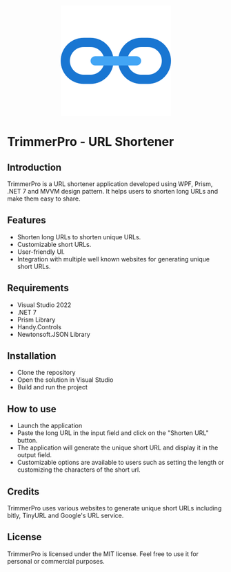 <p align="center">
  <img src="./TrimmerPro/Resources/trimmer-pro.png" />
</p>

# TrimmerPro - URL Shortener 

## Introduction
TrimmerPro is a URL shortener application developed using WPF, Prism, .NET 7 and MVVM design pattern. It helps users to shorten long URLs and make them easy to share.

## Features
* Shorten long URLs to shorten unique URLs.
* Customizable short URLs.
* User-friendly UI.
* Integration with multiple well known websites for generating unique short URLs.

## Requirements
* Visual Studio 2022
* .NET 7
* Prism Library
* Handy.Controls
* Newtonsoft.JSON Library

## Installation
- Clone the repository
- Open the solution in Visual Studio
- Build and run the project

## How to use
- Launch the application
- Paste the long URL in the input field and click on the "Shorten URL" button.
- The application will generate the unique short URL and display it in the output field.
- Customizable options are available to users such as setting the length or customizing the characters of the short url.

## Credits
TrimmerPro uses various websites to generate unique short URLs including bitly, TinyURL and Google's URL service.

## License
TrimmerPro is licensed under the MIT license. Feel free to use it for personal or commercial purposes.
